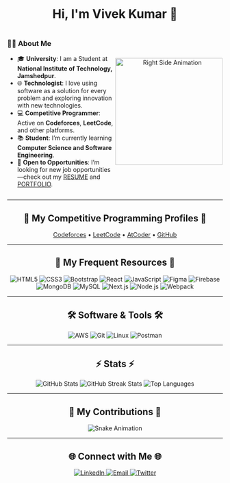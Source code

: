 <h1 align="center">Hi, I'm Vivek Kumar 👋</h1>

<div style="display: flex; align-items: center; justify-content: space-between; flex-wrap: wrap;">
  <div style="flex: 1; min-width: 250px;">
    <h3>👨‍💻 About Me</h3>
    <ul>
      <li>🎓 <strong>University</strong>: I am a Student at <strong>National Institute of Technology, Jamshedpur</strong>.</li>
      <li>🌐 <strong>Technologist</strong>: I love using software as a solution for every problem and exploring innovation with new technologies.</li>
      <li>💻 <strong>Competitive Programmer</strong>: Active on <strong>Codeforces</strong>, <strong>LeetCode</strong>, and other platforms.</li>
      <li>📚 <strong>Student</strong>: I’m currently learning <strong>Computer Science and Software Engineering</strong>.</li>
      <li>💭 <strong>Open to Opportunities</strong>: I’m looking for new job opportunities—check out my <a href="#">RESUME</a> and <a href="#">PORTFOLIO</a>.</li>
    </ul>
  </div>
  <div style="flex: 1; text-align: center; min-width: 250px;">
    <img src="https://github.com/7oSkaaa/7oSkaaa/raw/main/Images/Right_Side.gif" alt="Right Side Animation" width="250"/>
  </div>
</div>

---

<h2 align="center">🌟 My Competitive Programming Profiles 🌟</h2>
<p align="center">
  <a href="https://codeforces.com/profile/vinaytheprogrammer" target="_blank">Codeforces</a> • 
  <a href="https://leetcode.com/vinaytheprogrammer" target="_blank">LeetCode</a> • 
  <a href="https://atcoder.jp/users/vinaytheprogrammer" target="_blank">AtCoder</a> • 
  <a href="https://github.com/vinaytheprogrammer" target="_blank">GitHub</a>
</p>

---

<h2 align="center">🔧 My Frequent Resources 🔧</h2>
<p align="center">
  <img src="https://img.shields.io/badge/HTML5-E34F26?style=for-the-badge&logo=html5&logoColor=white" alt="HTML5"/>
  <img src="https://img.shields.io/badge/CSS3-1572B6?style=for-the-badge&logo=css3&logoColor=white" alt="CSS3"/>
  <img src="https://img.shields.io/badge/Bootstrap-563D7C?style=for-the-badge&logo=bootstrap&logoColor=white" alt="Bootstrap"/>
  <img src="https://img.shields.io/badge/React-61DAFB?style=for-the-badge&logo=react&logoColor=black" alt="React"/>
  <img src="https://img.shields.io/badge/JavaScript-F7DF1E?style=for-the-badge&logo=javascript&logoColor=black" alt="JavaScript"/>
  <img src="https://img.shields.io/badge/Figma-F24E1E?style=for-the-badge&logo=figma&logoColor=white" alt="Figma"/>
  <img src="https://img.shields.io/badge/Firebase-FFCA28?style=for-the-badge&logo=firebase&logoColor=black" alt="Firebase"/>
  <img src="https://img.shields.io/badge/MongoDB-47A248?style=for-the-badge&logo=mongodb&logoColor=white" alt="MongoDB"/>
  <img src="https://img.shields.io/badge/MySQL-4479A1?style=for-the-badge&logo=mysql&logoColor=white" alt="MySQL"/>
  <img src="https://img.shields.io/badge/Next.js-000000?style=for-the-badge&logo=nextdotjs&logoColor=white" alt="Next.js"/>
  <img src="https://img.shields.io/badge/Node.js-339933?style=for-the-badge&logo=nodedotjs&logoColor=white" alt="Node.js"/>
  <img src="https://img.shields.io/badge/Webpack-8DD6F9?style=for-the-badge&logo=webpack&logoColor=black" alt="Webpack"/>
</p>

---

<h2 align="center">🛠 Software & Tools 🛠</h2>
<p align="center">
  <img src="https://img.shields.io/badge/AWS-232F3E?style=for-the-badge&logo=amazonaws&logoColor=white" alt="AWS"/>
  <img src="https://img.shields.io/badge/Git-F05032?style=for-the-badge&logo=git&logoColor=white" alt="Git"/>
  <img src="https://img.shields.io/badge/Linux-FCC624?style=for-the-badge&logo=linux&logoColor=black" alt="Linux"/>
  <img src="https://img.shields.io/badge/Postman-FF6C37?style=for-the-badge&logo=postman&logoColor=white" alt="Postman"/>
</p>

---

<h2 align="center">⚡ Stats ⚡</h2>
<div align="center">
  <img src="https://github-readme-stats.vercel.app/api?username=Vivekkumarprince1&show_icons=true&theme=tokyonight" alt="GitHub Stats"/>
  <img src="https://github-readme-streak-stats.herokuapp.com/?user=Vivekkumarprince1&theme=tokyonight" alt="GitHub Streak Stats"/>
  <img src="https://github-readme-stats.vercel.app/api/top-langs/?username=Vivekkumarprince1&layout=compact&theme=tokyonight" alt="Top Languages"/>
</div>

---

<h2 align="center">🐍 My Contributions 🐍</h2>
<div align="center">
  <img src="https://github.com/Vivekkumarprince1/Vivekkumarprince1/blob/output/github-contribution-grid-snake.svg" alt="Snake Animation"/>
</div>

---

<h2 align="center">🌐 Connect with Me 🌐</h2>
<p align="center">
  <a href="https://linkedin.com/in/your-linkedin" target="_blank">
    <img src="https://img.shields.io/badge/LinkedIn-0A66C2?style=for-the-badge&logo=linkedin&logoColor=white" alt="LinkedIn"/>
  </a>
  <a href="mailto:vivekkumarprince1@example.com" target="_blank">
    <img src="https://img.shields.io/badge/Email-D14836?style=for-the-badge&logo=gmail&logoColor=white" alt="Email"/>
  </a>
  <a href="https://twitter.com/your-twitter" target="_blank">
    <img src="https://img.shields.io/badge/Twitter-1DA1F2?style=for-the-badge&logo=twitter&logoColor=white" alt="Twitter"/>
  </a>
</p>
